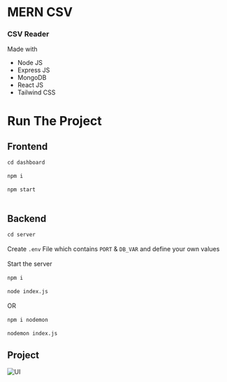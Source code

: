 # MERN CSV
### CSV Reader 
Made with 
* Node JS
* Express JS
* MongoDB
* React JS
* Tailwind CSS

# Run The Project 
## Frontend
```cd dashboard ``` <br/><br/>
```npm i ``` <br><br>
```npm start``` <br><br>
## Backend
```cd server``` <br><br>
Create ```.env``` File which contains ```PORT``` & ```DB_VAR``` and define your own values <br><br>
Start the server <br><br>
```npm i``` <br><br>
```node index.js ``` <br><br>
OR <br><br>
```npm i nodemon``` <br><br>
```nodemon index.js```

## Project
![UI](https://github.com/UsmanDrigrocha/MERN-CSV/assets/139844692/a9f573c4-08e3-424d-8191-22a511c52c3b)
